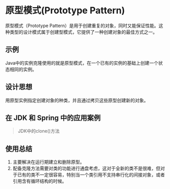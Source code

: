 # 原型模式(Prototype Pattern)
原型模式（Prototype Pattern）是用于创建重复的对象，同时又能保证性能。这种类型的设计模式属于创建型模式，它提供了一种创建对象的最佳方式之一。

## 示例
Java中的实例克隆使用的就是原型模式，在一个已有的实例的基础上创建一个状态相同的实例。

## 设计思想
用原型实例指定创建对象的种类，并且通过拷贝这些原型创建新的对象。

## 在 JDK 和 Spring 中的应用案例
> JDK中的clone()方法

## 使用总结
1. 主要解决在运行期建立和删除原型。
2. 配备克隆方法需要对类的功能进行通盘考虑，这对于全新的类不是很难，但对于已有的类不一定很容易，特别当一个类引用不支持串行化的间接对象，或者引用含有循环结构的时候。
